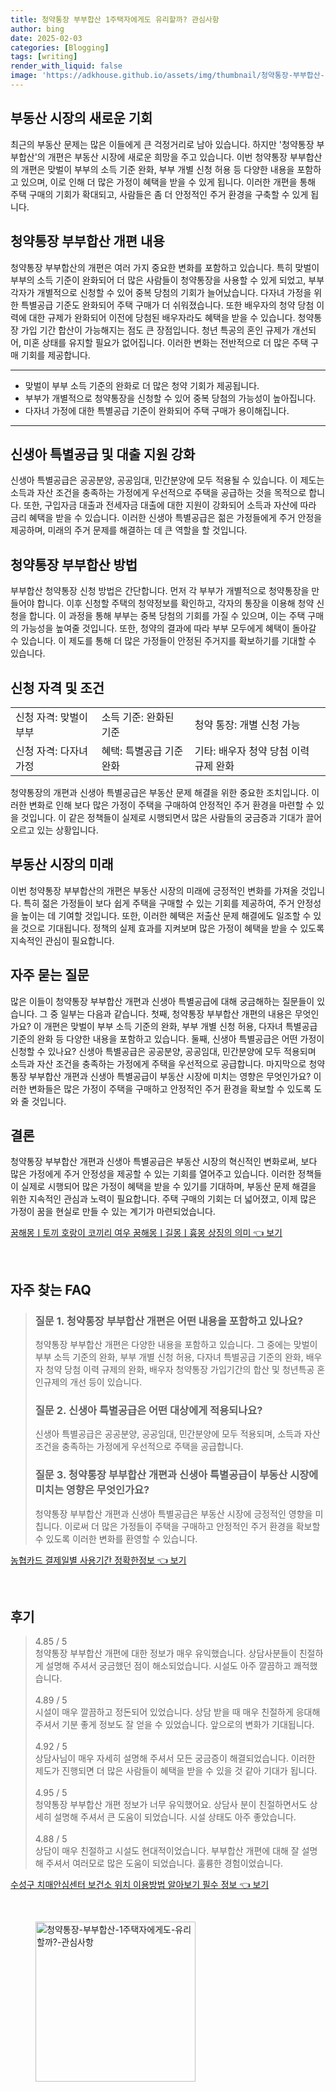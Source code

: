 ```yaml
---
title: 청약통장 부부합산 1주택자에게도 유리할까? 관심사항
author: bing
date: 2025-02-03
categories: [Blogging]
tags: [writing]
render_with_liquid: false
image: 'https://adkhouse.github.io/assets/img/thumbnail/청약통장-부부합산-1주택자에게도-유리할까?-관심사항.webp'
---
```



<h2 id='부동산_시장_기회'>부동산 시장의 새로운 기회</h2>

<p>최근의 부동산 문제는 많은 이들에게 큰 걱정거리로 남아 있습니다. 하지만 '청약통장 부부합산'의 개편은 부동산 시장에 새로운 희망을 주고 있습니다. 이번 청약통장 부부합산의 개편은 맞벌이 부부의 소득 기준 완화, 부부 개별 신청 허용 등 다양한 내용을 포함하고 있으며, 이로 인해 더 많은 가정이 혜택을 받을 수 있게 됩니다. 이러한 개편을 통해 주택 구매의 기회가 확대되고, 사람들은 좀 더 안정적인 주거 환경을 구축할 수 있게 됩니다.</p>

<h2 id='청약통장_부부합산_개편_내용'>청약통장 부부합산 개편 내용</h2>

<p>청약통장 부부합산의 개편은 여러 가지 중요한 변화를 포함하고 있습니다. 특히 맞벌이 부부의 소득 기준이 완화되어 더 많은 사람들이 청약통장을 사용할 수 있게 되었고, 부부 각자가 개별적으로 신청할 수 있어 중복 당첨의 기회가 늘어났습니다. 다자녀 가정을 위한 특별공급 기준도 완화되어 주택 구매가 더 쉬워졌습니다. 또한 배우자의 청약 당첨 이력에 대한 규제가 완화되어 이전에 당첨된 배우자라도 혜택을 받을 수 있습니다. 청약통장 가입 기간 합산이 가능해지는 점도 큰 장점입니다. 청년 특공의 혼인 규제가 개선되어, 미혼 상태를 유지할 필요가 없어집니다. 이러한 변화는 전반적으로 더 많은 주택 구매 기회를 제공합니다.</p>

<hr />

<ul>
    <li>맞벌이 부부 소득 기준의 완화로 더 많은 청약 기회가 제공됩니다.</li>
    <li>부부가 개별적으로 청약통장을 신청할 수 있어 중복 당첨의 가능성이 높아집니다.</li>
    <li>다자녀 가정에 대한 특별공급 기준이 완화되어 주택 구매가 용이해집니다.</li>
</ul>

<hr />

<h2 id='신생아_특별공급_및_대출_지원'>신생아 특별공급 및 대출 지원 강화</h2>

<p>신생아 특별공급은 공공분양, 공공임대, 민간분양에 모두 적용될 수 있습니다. 이 제도는 소득과 자산 조건을 충족하는 가정에게 우선적으로 주택을 공급하는 것을 목적으로 합니다. 또한, 구입자금 대출과 전세자금 대출에 대한 지원이 강화되어 소득과 자산에 따라 금리 혜택을 받을 수 있습니다. 이러한 신생아 특별공급은 젊은 가정들에게 주거 안정을 제공하며, 미래의 주거 문제를 해결하는 데 큰 역할을 할 것입니다.</p>

<h2 id='청약통장_부부합산_방법'>청약통장 부부합산 방법</h2>

<p>부부합산 청약통장 신청 방법은 간단합니다. 먼저 각 부부가 개별적으로 청약통장을 만들어야 합니다. 이후 신청할 주택의 청약정보를 확인하고, 각자의 통장을 이용해 청약 신청을 합니다. 이 과정을 통해 부부는 중복 당첨의 기회를 가질 수 있으며, 이는 주택 구매의 가능성을 높여줄 것입니다. 또한, 청약의 결과에 따라 부부 모두에게 혜택이 돌아갈 수 있습니다. 이 제도를 통해 더 많은 가정들이 안정된 주거지를 확보하기를 기대할 수 있습니다.</p>

<h2 id='신청_자격_및_조건'>신청 자격 및 조건</h2>

<table>
    <tr>
        <td>신청 자격: 맞벌이 부부</td>
        <td>소득 기준: 완화된 기준</td>
        <td>청약 통장: 개별 신청 가능</td>
    </tr>
    <tr>
        <td>신청 자격: 다자녀 가정</td>
        <td>혜택: 특별공급 기준 완화</td>
        <td>기타: 배우자 청약 당첨 이력 규제 완화</td>
    </tr>
</table>

<p>청약통장의 개편과 신생아 특별공급은 부동산 문제 해결을 위한 중요한 조치입니다. 이러한 변화로 인해 보다 많은 가정이 주택을 구매하여 안정적인 주거 환경을 마련할 수 있을 것입니다. 이 같은 정책들이 실제로 시행되면서 많은 사람들의 궁금증과 기대가 끌어오르고 있는 상황입니다.</p>

<h2 id='부동산_시장의_미래'>부동산 시장의 미래</h2>

<p>이번 청약통장 부부합산의 개편은 부동산 시장의 미래에 긍정적인 변화를 가져올 것입니다. 특히 젊은 가정들이 보다 쉽게 주택을 구매할 수 있는 기회를 제공하여, 주거 안정성을 높이는 데 기여할 것입니다. 또한, 이러한 혜택은 저출산 문제 해결에도 일조할 수 있을 것으로 기대됩니다. 정책의 실제 효과를 지켜보며 많은 가정이 혜택을 받을 수 있도록 지속적인 관심이 필요합니다.</p>

<h2 id='자주_묻는_질문'>자주 묻는 질문</h2>

<p>많은 이들이 청약통장 부부합산 개편과 신생아 특별공급에 대해 궁금해하는 질문들이 있습니다. 그 중 일부는 다음과 같습니다. 첫째, 청약통장 부부합산 개편의 내용은 무엇인가요? 이 개편은 맞벌이 부부 소득 기준의 완화, 부부 개별 신청 허용, 다자녀 특별공급 기준의 완화 등 다양한 내용을 포함하고 있습니다. 둘째, 신생아 특별공급은 어떤 가정이 신청할 수 있나요? 신생아 특별공급은 공공분양, 공공임대, 민간분양에 모두 적용되며 소득과 자산 조건을 충족하는 가정에게 주택을 우선적으로 공급합니다. 마지막으로 청약통장 부부합산 개편과 신생아 특별공급이 부동산 시장에 미치는 영향은 무엇인가요? 이러한 변화들은 많은 가정이 주택을 구매하고 안정적인 주거 환경을 확보할 수 있도록 도와 줄 것입니다.</p>

<h2 id='결론'>결론</h2>

<p>청약통장 부부합산 개편과 신생아 특별공급은 부동산 시장의 혁신적인 변화로써, 보다 많은 가정에게 주거 안정성을 제공할 수 있는 기회를 열어주고 있습니다. 이러한 정책들이 실제로 시행되어 많은 가정이 혜택을 받을 수 있기를 기대하며, 부동산 문제 해결을 위한 지속적인 관심과 노력이 필요합니다. 주택 구매의 기회는 더 넓어졌고, 이제 많은 가정이 꿈을 현실로 만들 수 있는 계기가 마련되었습니다.</p>


<p><a class="click-button" title="꿈해몽ㅣ토끼 호랑이 코끼리 여우 꿈해몽ㅣ길몽ㅣ흉몽 상징의 의미" href="https://adkhouse.github.io/posts/%EA%BF%88%ED%95%B4%EB%AA%BD%E3%85%A3%ED%86%A0%EB%81%BC-%ED%98%B8%EB%9E%91%EC%9D%B4-%EC%BD%94%EB%81%BC%EB%A6%AC-%EC%97%AC%EC%9A%B0-%EA%BF%88%ED%95%B4%EB%AA%BD%E3%85%A3%EA%B8%B8%EB%AA%BD%E3%85%A3%ED%9D%89%EB%AA%BD-%EC%83%81%EC%A7%95%EC%9D%98-%EC%9D%98%EB%AF%B8/" rel="dofollow">꿈해몽ㅣ토끼 호랑이 코끼리 여우 꿈해몽ㅣ길몽ㅣ흉몽 상징의 의미 👈 보기</a></p><br>
<h2 id='자주_찾는_FAQ'>자주 찾는 FAQ</h2>
<div itemscope="" itemtype="https://schema.org/FAQPage"> 
<blockquote> 
<div itemscope="" itemprop="mainEntity" itemtype="https://schema.org/Question"> 
<h3 itemprop="name">질문 1. 청약통장 부부합산 개편은 어떤 내용을 포함하고 있나요?</h3> 
<div itemscope="" itemprop="acceptedAnswer" itemtype="https://schema.org/Answer"> 
<span itemprop="text"> 
<p>청약통장 부부합산 개편은 다양한 내용을 포함하고 있습니다. 그 중에는 맞벌이 부부 소득 기준의 완화, 부부 개별 신청 허용, 다자녀 특별공급 기준의 완화, 배우자 청약 당첨 이력 규제의 완화, 배우자 청약통장 가입기간의 합산 및 청년특공 혼인규제의 개선 등이 있습니다.</p> 
</span> 
</div> 
</div> 

<div itemscope="" itemprop="mainEntity" itemtype="https://schema.org/Question"> 
<h3 itemprop="name">질문 2. 신생아 특별공급은 어떤 대상에게 적용되나요?</h3> 
<div itemscope="" itemprop="acceptedAnswer" itemtype="https://schema.org/Answer"> 
<span itemprop="text"> 
<p>신생아 특별공급은 공공분양, 공공임대, 민간분양에 모두 적용되며, 소득과 자산 조건을 충족하는 가정에게 우선적으로 주택을 공급합니다.</p> 
</span> 
</div> 
</div> 

<div itemscope="" itemprop="mainEntity" itemtype="https://schema.org/Question"> 
<h3 itemprop="name">질문 3. 청약통장 부부합산 개편과 신생아 특별공급이 부동산 시장에 미치는 영향은 무엇인가요?</h3> 
<div itemscope="" itemprop="acceptedAnswer" itemtype="https://schema.org/Answer"> 
<span itemprop="text"> 
<p>청약통장 부부합산 개편과 신생아 특별공급은 부동산 시장에 긍정적인 영향을 미칩니다. 이로써 더 많은 가정들이 주택을 구매하고 안정적인 주거 환경을 확보할 수 있도록 이러한 변화를 환영할 수 있습니다.</p> 
</span> 
</div> 
</div> 
</blockquote> 
</div>
<p><a class="click-button" title="농협카드 결제일별 사용기간 정확한정보" href="https://adkhouse.github.io/posts/%EB%86%8D%ED%98%91%EC%B9%B4%EB%93%9C-%EA%B2%B0%EC%A0%9C%EC%9D%BC%EB%B3%84-%EC%82%AC%EC%9A%A9%EA%B8%B0%EA%B0%84-%EC%A0%95%ED%99%95%ED%95%9C%EC%A0%95%EB%B3%B4/" rel="dofollow">농협카드 결제일별 사용기간 정확한정보 👈 보기</a></p><br>
<h2 id='후기'>후기</h2>
<div itemscope itemtype="https://schema.org/Product">
  <blockquote>
  <div itemprop="review" itemscope itemtype="https://schema.org/Review">
      <div itemprop="reviewRating" itemscope itemtype="https://schema.org/Rating"> <span itemprop="ratingValue">4.85</span> / <span itemprop="bestRating">5</span> </div>
      <span itemprop="reviewBody">청약통장 부부합산 개편에 대한 정보가 매우 유익했습니다. 상담사분들이 친절하게 설명해 주셔서 궁금했던 점이 해소되었습니다. 시설도 아주 깔끔하고 쾌적했습니다.</span>
  </div>
  <br>
  <div itemprop="review" itemscope itemtype="https://schema.org/Review">
      <div itemprop="reviewRating" itemscope itemtype="https://schema.org/Rating"> <span itemprop="ratingValue">4.89</span> / <span itemprop="bestRating">5</span> </div>
      <span itemprop="reviewBody">시설이 매우 깔끔하고 정돈되어 있었습니다. 상담 받을 때 매우 친절하게 응대해 주셔서 기분 좋게 정보도 잘 얻을 수 있었습니다. 앞으로의 변화가 기대됩니다.</span>
  </div>
  <br>
  <div itemprop="review" itemscope itemtype="https://schema.org/Review">
      <div itemprop="reviewRating" itemscope itemtype="https://schema.org/Rating"> <span itemprop="ratingValue">4.92</span> / <span itemprop="bestRating">5</span> </div>
      <span itemprop="reviewBody">상담사님이 매우 자세히 설명해 주셔서 모든 궁금증이 해결되었습니다. 이러한 제도가 진행되면 더 많은 사람들이 혜택을 받을 수 있을 것 같아 기대가 됩니다.</span>
  </div>
  <br>
  <div itemprop="review" itemscope itemtype="https://schema.org/Review">
      <div itemprop="reviewRating" itemscope itemtype="https://schema.org/Rating"> <span itemprop="ratingValue">4.95</span> / <span itemprop="bestRating">5</span> </div>
      <span itemprop="reviewBody">청약통장 부부합산 개편 정보가 너무 유익했어요. 상담사 분이 친절하면서도 상세히 설명해 주셔서 큰 도움이 되었습니다. 시설 상태도 아주 좋았습니다.</span>
  </div>
  <br>
  <div itemprop="review" itemscope itemtype="https://schema.org/Review">
      <div itemprop="reviewRating" itemscope itemtype="https://schema.org/Rating"> <span itemprop="ratingValue">4.88</span> / <span itemprop="bestRating">5</span> </div>
      <span itemprop="reviewBody">상담이 매우 친절하고 시설도 현대적이었습니다. 부부합산 개편에 대해 잘 설명해 주셔서 여러모로 많은 도움이 되었습니다. 훌륭한 경험이었습니다.</span>
  </div>
  </blockquote>
</div>
<p><a class="click-button" title="수성구 치매안심센터 보건소 위치 이용방법 알아보기 필수 정보" href="https://adkhouse.github.io/posts/%EC%88%98%EC%84%B1%EA%B5%AC-%EC%B9%98%EB%A7%A4%EC%95%88%EC%8B%AC%EC%84%BC%ED%84%B0-%EB%B3%B4%EA%B1%B4%EC%86%8C-%EC%9C%84%EC%B9%98-%EC%9D%B4%EC%9A%A9%EB%B0%A9%EB%B2%95-%EC%95%8C%EC%95%84%EB%B3%B4%EA%B8%B0-%ED%95%84%EC%88%98-%EC%A0%95%EB%B3%B4/" rel="dofollow">수성구 치매안심센터 보건소 위치 이용방법 알아보기 필수 정보 👈 보기</a></p><br>
<figure class="image"><img src="https://adkhouse.github.io/assets/img/thumbnail/청약통장-부부합산-1주택자에게도-유리할까?-관심사항.webp" alt="청약통장-부부합산-1주택자에게도-유리할까?-관심사항" width="256" height="256"></figure>